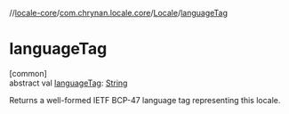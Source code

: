 //[locale-core](../../../index.md)/[com.chrynan.locale.core](../index.md)/[Locale](index.md)/[languageTag](language-tag.md)

# languageTag

[common]\
abstract val [languageTag](language-tag.md): [String](https://kotlinlang.org/api/latest/jvm/stdlib/kotlin/-string/index.html)

Returns a well-formed IETF BCP-47 language tag representing this locale.
